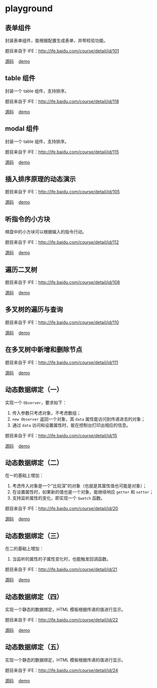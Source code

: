 # playground

## 表单组件

封装表单组件，能根据配置生成表单，并带校验功能。

题目来自于 IFE：<a href="http://ife.baidu.com/course/detail/id/101" target="_blank">http://ife.baidu.com/course/detail/id/101</a>

<a href="https://github.com/liu-xiao-cui/playground/tree/master/form" target="_blank">源码</a>&nbsp;&nbsp;&nbsp;&nbsp;<a href="https://liu-xiao-cui.github.io/playground/form/" target="_blank">demo</a>

## table 组件

封装一个 table 组件，支持排序。

题目来自于 IFE：<a href="http://ife.baidu.com/course/detail/id/118" target="_blank">http://ife.baidu.com/course/detail/id/118</a>

<a href="https://github.com/liu-xiao-cui/playground/tree/master/table" target="_blank">源码</a>&nbsp;&nbsp;&nbsp;&nbsp;<a href="https://liu-xiao-cui.github.io/playground/table/" target="_blank">demo</a>



## modal 组件

封装一个 table 组件，支持排序。

题目来自于 IFE：<a href="http://ife.baidu.com/course/detail/id/115" target="_blank">http://ife.baidu.com/course/detail/id/115</a>

<a href="https://github.com/liu-xiao-cui/playground/tree/master/modal" target="_blank">源码</a>&nbsp;&nbsp;&nbsp;&nbsp;<a href="https://liu-xiao-cui.github.io/playground/modal/" target="_blank">demo</a>


## 插入排序原理的动态演示

题目来自于 IFE：<a href="http://ife.baidu.com/course/detail/id/105" target="_blank">http://ife.baidu.com/course/detail/id/105</a>

<a href="https://github.com/liu-xiao-cui/playground/tree/master/insertion-sort" target="_blank">源码</a>&nbsp;&nbsp;&nbsp;&nbsp;<a href="https://liu-xiao-cui.github.io/playground/insertion-sort/" target="_blank">demo</a>


## 听指令的小方块

棋盘中的小方块可以根据输入的指令行动。

题目来自于 IFE：<a href="http://ife.baidu.com/course/detail/id/112" target="_blank">http://ife.baidu.com/course/detail/id/112</a>

<a href="https://github.com/liu-xiao-cui/playground/tree/master/control-the-block" target="_blank">源码</a>&nbsp;&nbsp;&nbsp;&nbsp;<a href="https://liu-xiao-cui.github.io/playground/control-the-block/" target="_blank">demo</a>


## 遍历二叉树

题目来自于 IFE：<a href="http://ife.baidu.com/course/detail/id/108" target="_blank">http://ife.baidu.com/course/detail/id/108</a>

<a href="https://github.com/liu-xiao-cui/playground/tree/master/traverse-binary-tree" target="_blank">源码</a>&nbsp;&nbsp;&nbsp;&nbsp;<a href="https://liu-xiao-cui.github.io/playground/traverse-binary-tree/" target="_blank">demo</a>


## 多叉树的遍历与查询

题目来自于 IFE：<a href="http://ife.baidu.com/course/detail/id/110" target="_blank">http://ife.baidu.com/course/detail/id/110</a>

<a href="https://github.com/liu-xiao-cui/playground/tree/master/traverse-multiway-tree" target="_blank">源码</a>&nbsp;&nbsp;&nbsp;&nbsp;<a href="https://liu-xiao-cui.github.io/playground/traverse-multiway-tree/" target="_blank">demo</a>


## 在多叉树中新增和删除节点

题目来自于 IFE：<a href="http://ife.baidu.com/course/detail/id/111" target="_blank">http://ife.baidu.com/course/detail/id/111</a>

<a href="https://github.com/liu-xiao-cui/playground/tree/master/operate-node-in-multiway-tree" target="_blank">源码</a>&nbsp;&nbsp;&nbsp;&nbsp;<a href="https://liu-xiao-cui.github.io/playground/operate-node-in-multiway-tree/" target="_blank">demo</a>


## 动态数据绑定（一）

实现一个 `Observer`，要求如下：

1. 传入参数只考虑对象，不考虑数组；
2. `new Observer` 返回一个对象，其 `data` 属性能访问到传递进去的对象；
3. 通过 `data` 访问和设置属性时，能在控制台打印出相应的信息。

题目来自于 IFE：<a href="http://ife.baidu.com/course/detail/id/15" target="_blank">http://ife.baidu.com/course/detail/id/15</a>

<a href="https://github.com/liu-xiao-cui/playground/tree/master/dynamic-data-bind-1" target="_blank">源码</a>&nbsp;&nbsp;&nbsp;&nbsp;<a href="https://liu-xiao-cui.github.io/playground/dynamic-data-bind-1/" target="_blank">demo</a>

## 动态数据绑定（二）

在一的基础上增加：

1. 考虑传入对象是一个“比较深”的对象（也就是其属性值也可能是对象）；
2. 在设置属性时，如果新的值也是一个对象，能继续响应 `getter` 和 `setter`；
3. 支持监听属性的变化，即实现一个 `$watch` 函数。

题目来自于 IFE：<a href="http://ife.baidu.com/course/detail/id/20" target="_blank">http://ife.baidu.com/course/detail/id/20</a>

<a href="https://github.com/liu-xiao-cui/playground/tree/master/dynamic-data-bind-2" target="_blank">源码</a>&nbsp;&nbsp;&nbsp;&nbsp;<a href="https://liu-xiao-cui.github.io/playground/dynamic-data-bind-2/" target="_blank">demo</a>


## 动态数据绑定（三）

在二的基础上增加：

1. 当监听的属性的子属性变化时，也能触发回调函数。

题目来自于 IFE：<a href="http://ife.baidu.com/course/detail/id/21" target="_blank">http://ife.baidu.com/course/detail/id/21</a>

<a href="https://github.com/liu-xiao-cui/playground/tree/master/dynamic-data-bind-3" target="_blank">源码</a>&nbsp;&nbsp;&nbsp;&nbsp;<a href="https://liu-xiao-cui.github.io/playground/dynamic-data-bind-3/" target="_blank">demo</a>


## 动态数据绑定（四）

实现一个静态的数据绑定，HTML 模板根据传递的值进行显示。

题目来自于 IFE：<a href="http://ife.baidu.com/course/detail/id/22" target="_blank">http://ife.baidu.com/course/detail/id/22</a>

<a href="https://github.com/liu-xiao-cui/playground/tree/master/dynamic-data-bind-4" target="_blank">源码</a>&nbsp;&nbsp;&nbsp;&nbsp;<a href="https://liu-xiao-cui.github.io/playground/dynamic-data-bind-4/" target="_blank">demo</a>


## 动态数据绑定（五）

实现一个静态的数据绑定，HTML 模板根据传递的值进行显示。

题目来自于 IFE：<a href="http://ife.baidu.com/course/detail/id/24" target="_blank">http://ife.baidu.com/course/detail/id/24</a>

<a href="https://github.com/liu-xiao-cui/playground/tree/master/dynamic-data-bind-5" target="_blank">源码</a>&nbsp;&nbsp;&nbsp;&nbsp;<a href="https://liu-xiao-cui.github.io/playground/dynamic-data-bind-5/" target="_blank">demo</a>
